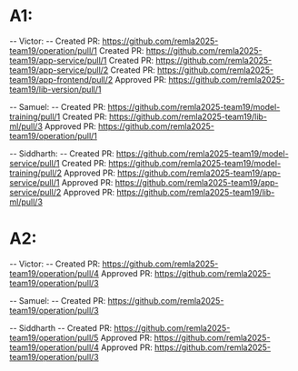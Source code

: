 # A1:

-- Victor: --
Created PR: https://github.com/remla2025-team19/operation/pull/1
Created PR: https://github.com/remla2025-team19/app-service/pull/1
Created PR: https://github.com/remla2025-team19/app-service/pull/2
Created PR: https://github.com/remla2025-team19/app-frontend/pull/2
Approved PR: https://github.com/remla2025-team19/lib-version/pull/1

-- Samuel: --
Created PR: https://github.com/remla2025-team19/model-training/pull/1
Created PR: https://github.com/remla2025-team19/lib-ml/pull/3
Approved PR: https://github.com/remla2025-team19/operation/pull/1

-- Siddharth: --
Created PR: https://github.com/remla2025-team19/model-service/pull/1
Created PR: https://github.com/remla2025-team19/model-training/pull/2
Approved PR: https://github.com/remla2025-team19/app-service/pull/1
Approved PR: https://github.com/remla2025-team19/app-service/pull/2
Approved PR: https://github.com/remla2025-team19/lib-ml/pull/3
# A2:

-- Victor: --
Created PR: https://github.com/remla2025-team19/operation/pull/4
Approved PR: https://github.com/remla2025-team19/operation/pull/3

-- Samuel: --
Created PR: https://github.com/remla2025-team19/operation/pull/3

-- Siddharth --
Created PR: https://github.com/remla2025-team19/operation/pull/5
Approved PR: https://github.com/remla2025-team19/operation/pull/4
Approved PR: https://github.com/remla2025-team19/operation/pull/3
